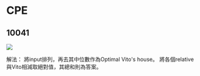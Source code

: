 # CPE

## 10041
![](https://i.imgur.com/qaoUQq4.png)

解法：
將input排列，再去其中位數作為Optimal Vito's house。
將各個relative與Vito相減取絕對值，其總和則為答案。